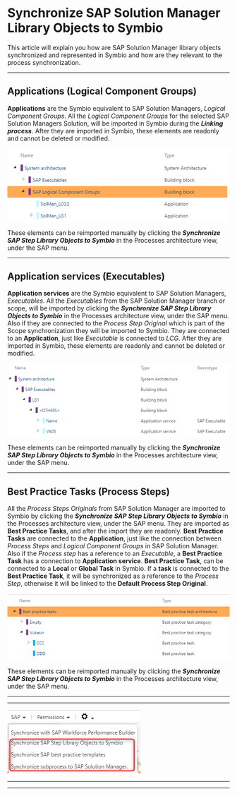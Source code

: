 # Synchronize SAP Solution Manager Library Objects to Symbio

This article will explain you how are SAP Solution Manager library objects synchronized and represented in Symbio and how are they relevant to the process synchronization.

***
## Applications (Logical Component Groups)

**Applications** are the Symbio equivalent to SAP Solution Managers, *Logical Component Groups*. All the *Logical Component Groups* for the selected 
SAP Solution Managers Solution, will be imported in Symbio during the ***Linking process***. After they are imported in Symbio, these elements are readonly
and cannot be deleted or modified.

![Test](media/Applications.png)

These elements can be reimported manually by clicking the ***Synchronize SAP Step Library Objects to Symbio*** in the Processes architecture view, under the SAP menu.

***
## Application services (Executables)

**Application services** are the Symbio equivalent to SAP Solution Managers, *Executables*. All the *Executables* from the SAP Solution Manager branch or scope, will be imported by clicking the ***Synchronize SAP Step Library Objects to Symbio*** in the Processes architecture view, under the SAP menu. Also if they are connected to the *Process Step Original* which is part of the Scope synchronization they will be imported to Symbio. They are connected to an **Application**, just like *Executable* is connected to *LCG*. After they are imported in Symbio, these elements are readonly and cannot be deleted or modified.

![Test](media/ApplicationServices.png)

These elements can be reimported manually by clicking the ***Synchronize SAP Step Library Objects to Symbio*** in the Processes architecture view, under the SAP menu.

***
## Best Practice Tasks (Process Steps)

All the *Process Steps Originals* from SAP Solution Manager are imported to Symbio by clicking the ***Synchronize SAP Step Library Objects to Symbio*** in the Processes architecture view, under the SAP menu. They are imported as **Best Practice Tasks**, and after the import they are readonly. **Best Practice Tasks** are connected to the **Application**, just like the connection between *Process Steps* and *Logical Component Groups* in SAP Solution Manager. Also if the *Process step* has a reference to an *Executable*, a **Best Practice Task** has a connection to **Application service**. **Best Practice Task**, can be connected to a **Local** or **Global Task** in Symbio. If a **task** is connected to the **Best Practice Task**, it will be
synchronized as a reference to the *Process Step*, otherwise it will be linked to the **Default Process Step Original**. 

![Test](media/BestPracticeTasks.png)

These elements can be reimported manually by clicking the ***Synchronize SAP Step Library Objects to Symbio*** in the Processes architecture view, under the SAP menu.

***
---

![Test](media/HowToUse2.png)

---
***